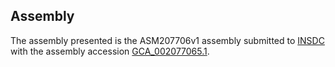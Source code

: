 

Assembly
--------

The assembly presented is the ASM207706v1 assembly submitted to
[INSDC](http://www.insdc.org) with the assembly accession
[GCA\_002077065.1](http://www.ebi.ac.uk/ena/data/view/GCA_002077065.1).
